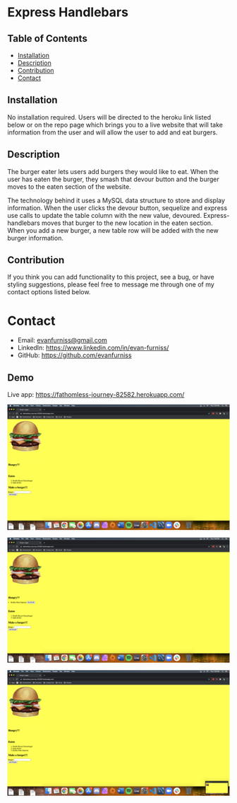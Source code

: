 # Express Handlebars

## Table of Contents
* [Installation](#installation)
* [Description](#discription)
* [Contribution](#contribution)
* [Contact](#contact)

## Installation

No installation required. Users will be directed to the heroku link listed below or on the repo page which brings you to a live website that will take information from the user and will allow the user to add and eat burgers.

## Description

The burger eater lets users add burgers they would like to eat. When the user has eaten the burger, they smash that devour button and the burger moves to the eaten section of the website.

The technology behind it uses a MySQL data structure to store and display information. When the user clicks the devour button, sequelize and express use calls to update the table column with the new value, devoured. Express-handlebars moves that burger to the new location in the eaten section. When you add a new burger, a new table row will be added with the new burger information.

## Contribution

If you think you can add functionality to this project, see a bug, or have styling suggestions, please feel free to message me through one of my contact options listed below.

# Contact

* Email: evanfurniss@gmail.com
* LinkedIn: https://www.linkedin.com/in/evan-furniss/
* GitHub: https://github.com/evanfurniss

## Demo

Live app: https://fathomless-journey-82582.herokuapp.com/

![On open](./public/assets/pics/1.png)

![After added](./public/assets/pics/2.png)

![After eaten](./public/assets/pics/3.png)
